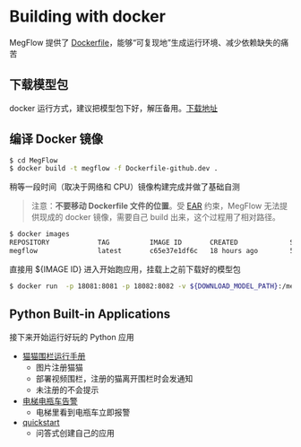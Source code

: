 # Building with docker

MegFlow 提供了 [Dockerfile](../../Dockerfile.github-dev)，能够“可复现地”生成运行环境、减少依赖缺失的痛苦

## 下载模型包
docker 运行方式，建议把模型包下好，解压备用。[下载地址](../download-models.zh.md)

## 编译 Docker 镜像

```bash
$ cd MegFlow
$ docker build -t megflow -f Dockerfile-github.dev .
```
稍等一段时间（取决于网络和 CPU）镜像构建完成并做了基础自测
> 注意：**不要移动 Dockerfile 文件的位置**。受 [EAR](https://www.federalregister.gov/documents/2019/10/09/2019-22210/addition-of-certain-entities-to-the-entity-list) 约束，MegFlow 无法提供现成的 docker 镜像，需要自己 build 出来，这个过程用了相对路径。
```bash
$ docker images
REPOSITORY            TAG          IMAGE ID       CREATED             SIZE
megflow               latest       c65e37e1df6c   18 hours ago        5.05GB
```
直接用 ${IMAGE ID} 进入开始跑应用，挂载上之前下载好的模型包
```bash
$ docker run  -p 18081:8081 -p 18082:8082 -v ${DOWNLOAD_MODEL_PATH}:/megflow-runspace/flow-python/examples/models -i -t  c65e37e1df6c /bin/bash
```

## Python Built-in Applications

接下来开始运行好玩的 Python 应用

* [猫猫围栏运行手册](../built-in-applications/cat_finder.md)
   * 图片注册猫猫
   * 部署视频围栏，注册的猫离开围栏时会发通知
   * 未注册的不会提示
* [电梯电瓶车告警](../built-in-applications/electric_bicycle.md)
   * 电梯里看到电瓶车立即报警
* [quickstart](../how-to-add-my-service/01-quickstart.zh.md)
   *  问答式创建自己的应用